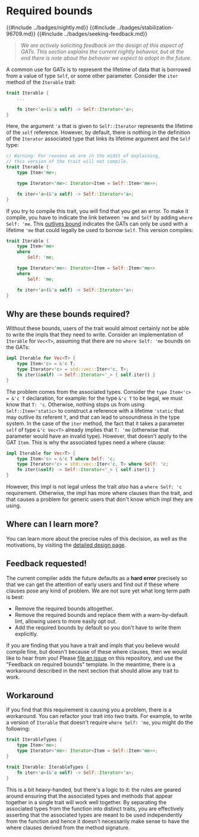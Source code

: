 # Required bounds

{{#include ../badges/nightly.md}} {{#include ../badges/stabilization-96709.md}} {{#include ../badges/seeking-feedback.md}}

> *We are actively soliciting feedback on the design of this aspect of GATs. This section explains the current nightly behavior, but at the end there is note about the behavior we expect to adopt in the future.*

A common use for GATs is to represent the lifetime of data that is borrowed from a value of type `Self`, or some other parameter. Consider the `iter` method of the `Iterable` trait:

```rust
trait Iterable {
    ...

    fn iter<'a>(&'a self) -> Self::Iterator<'a>;
}
```

Here, the argument `'a` that is given to `Self::Iterator` represents the lifetime of the `self` reference. However, by default, there is nothing in the definition of the `Iterator` associated type that links its lifetime argument and the `Self` type:

```rust
// Warning: For reasons we are in the midst of explaining,
// this version of the trait will not compile.
trait Iterable {
    type Item<'me>;

    type Iterator<'me>: Iterator<Item = Self::Item<'me>>;

    fn iter<'a>(&'a self) -> Self::Iterator<'a>;
}
```

If you try to compile this trait, you will find that you get an error. To make it compile, you have to indicate the link between `'me` and `Self` by adding `where Self: 'me`. This [outlives bound](https://doc.rust-lang.org/nightly/reference/trait-bounds.html?highlight=outlives#lifetime-bounds) indicates the GATs can only be used with a lifetime `'me` that could legally be used to borrow `Self`. This version compiles:

```rust
trait Iterable {
    type Item<'me>
    where
        Self: 'me;

    type Iterator<'me>: Iterator<Item = Self::Item<'me>>
    where
        Self: 'me;

    fn iter<'a>(&'a self) -> Self::Iterator<'a>;
}
```

## Why are these bounds required?

Without these bounds, users of the trait would almost certainly not be able to write the impls that they need to write. Consider an implementation of `Iterable` for `Vec<T>`, assuming that there are no `where Self: 'me` bounds on the GATs:

```rust
impl Iterable for Vec<T> {
    type Item<'c> = &'c T;
    type Iterator<'c> = std::vec::Iter<'c, T>;
    fn iter(&self) -> Self::Iterator<'_> { self.iter() }
}
```

The problem comes from the associated types. Consider the `type Item<'c> = &'c T` declaration, for example: for the type `&'c T` to be legal, we must know that `T: 'c`. Otherwise, nothing stops us from using `Self::Item<'static>` to construct a reference with a lifetime `'static` that may outlive its referent `T`, and that can lead to unsoundness in the type system. In the case of the `iter` method, the fact that it takes a parameter `self` of type `&'c Vec<T>` already implies that `T: 'me` (otherwise that parameter would have an invalid type). However, that doesn't apply to the GAT `Item`. This is why the associated types need a where clause:

```rust
impl Iterable for Vec<T> {
    type Item<'c> = &'c T where Self: 'c;
    type Iterator<'c> = std::vec::Iter<'c, T> where Self: 'c;
    fn iter(&self) -> Self::Iterator<'_> { self.iter() }
}
```

However, this impl is not legal unless the trait *also* has a `where Self: 'c` requirement. Otherwise, the impl has more where clauses than the trait, and that causes a problem for generic users that don't know which impl they are using.

## Where can I learn more?

You can learn more about the precise rules of this decision, as well as the motivations, by visiting the [detailed design page](../design-discussions/outlives-defaults.md).

## Feedback requested!

The current compiler adds the future defaults as a **hard error** precisely so that we can get the attention of early users and find out if these where clauses pose any kind of problem. We are not sure yet what long term path is best:

* Remove the required bounds altogether.
* Remove the required bounds and replace them with a warn-by-default lint, allowing users to more easily opt out.
* Add the required bounds by default so you don't have to write them explicitly.

If you are finding that you have a trait and impls that you believe would compile fine, but doesn't because of these where clauses, then we would like to hear from you! Please [file an issue] on this repository, and use the "Feedback on required bounds" template. In the meantime, there is a workaround described in the next section that should allow any trait to work.

[file an issue]: https://github.com/rust-lang/generic-associated-types-initiative/issues/new/choose

## Workaround

If you find that this requirement is causing you a problem, there is a workaround. You can refactor your trait into two traits. For example, to write a version of `Iterable` that doesn't require `where Self: 'me`, you might do the following:

```rust
trait IterableTypes {
    type Item<'me>;
    type Iterator<'me>: Iterator<Item = Self::Item<'me>>;
}

trait Iterable: IterableTypes {
    fn iter<'a>(&'a self) -> Self::Iterator<'a>;
}
```

This is a bit heavy-handed, but there's a logic to it: the rules are geared around ensuring that the associated types and methods that appear together in a single trait will work well together. By separating the associated types from the function into distinct traits, you are effectively asserting that the associated types are meant to be used independently from the function and hence it doesn't necessarily make sense to have the where clauses derived from the method signature.
